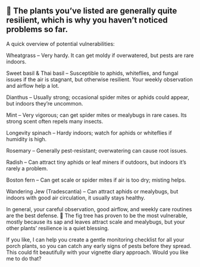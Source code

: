## 🌿 The plants you’ve listed are generally quite resilient, which is why you haven’t noticed problems so far. 

A quick overview of potential vulnerabilities:

Wheatgrass – Very hardy. It can get moldy if overwatered, but pests are rare indoors.

Sweet basil & Thai basil – Susceptible to aphids, whiteflies, and fungal issues if the air is stagnant, but otherwise resilient. Your weekly observation and airflow help a lot.

Dianthus – Usually strong; occasional spider mites or aphids could appear, but indoors they’re uncommon.

Mint – Very vigorous; can get spider mites or mealybugs in rare cases. Its strong scent often repels many insects.

Longevity spinach – Hardy indoors; watch for aphids or whiteflies if humidity is high.

Rosemary – Generally pest-resistant; overwatering can cause root issues.

Radish – Can attract tiny aphids or leaf miners if outdoors, but indoors it’s rarely a problem.

Boston fern – Can get scale or spider mites if air is too dry; misting helps.

Wandering Jew (Tradescantia) – Can attract aphids or mealybugs, but indoors with good air circulation, it usually stays healthy.


In general, your careful observation, good airflow, and weekly care routines are the best defense. 🌱 The fig tree has proven to be the most vulnerable, mostly because its sap and leaves attract scale and mealybugs, but your other plants’ resilience is a quiet blessing.

If you like, I can help you create a gentle monitoring checklist for all your porch plants, so you can catch any early signs of pests before they spread. This could fit beautifully with your vignette diary approach. Would you like me to do that?

